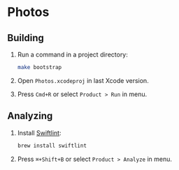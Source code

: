 # Photos

## Building
1. Run a command in a project directory:

	```bash
	make bootstrap
	```
2. Open `Photos.xcodeproj` in last Xcode version.
3. Press `Cmd+R` or select `Product > Run` in menu.

## Analyzing

1. Install [Swiftlint](https://github.com/realm/swiftlint):

	```bash
	brew install swiftlint
	```
	
2. Press `⌘+Shift+B` or select `Product > Analyze` in menu.
